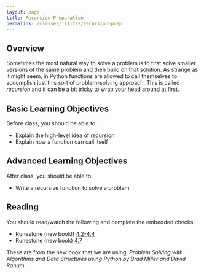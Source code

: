 ```yaml
---
layout: page
title: Recursion Preparation
permalink: /classes/111-f22/recursion-prep
---
```


## Overview
Sometimes the most natural way to solve a problem is to first solve smaller versions of the same problem and then build on that solution.
As strange as it might seem, in Python functions are allowed to call themselves to accomplish just this sort of problem-solving approach.
This is called *recursion* and it can be a bit tricky to wrap your head around at first.

## Basic Learning Objectives
Before class, you should be able to:
* Explain the high-level idea of recursion
* Explain how a function can call itself

## Advanced Learning Objectives
After class, you should be able to:
* Write a recursive function to solve a problem

## Reading
You should read/watch the following and complete the embedded checks:
* Runestone (new book!) [4.2-4.4](https://runestone.academy/ns/books/published/intro-csF22-book3/Recursion/WhatIsRecursion.html)
* Runestone (new book) [4.7](https://runestone.academy/ns/books/published/intro-csF22-book3/Recursion/VisualizingRecursion.html)

These are from the new book that we are using, *Problem Solving with Algorithms and Data Structures using Python by Brad Miller and David Ranum*.
